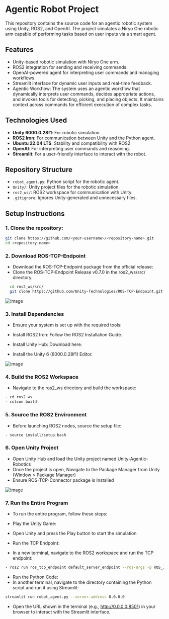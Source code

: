 # Agentic Robot Project

This repository contains the source code for an agentic robotic system using Unity, ROS2, and OpenAI. The project simulates a Niryo One robotic arm capable of performing tasks based on user inputs via a smart agent.

## Features
- Unity-based robotic simulation with Niryo One arm.
- ROS2 integration for sending and receiving commands.
- OpenAI-powered agent for interpreting user commands and managing workflows.
- Streamlit interface for dynamic user inputs and real-time feedback.
- Agentic Workflow: The system uses an agentic workflow that dynamically interprets user commands, decides appropriate actions, and invokes tools for detecting, picking, and placing objects. It maintains context across commands for efficient execution of complex tasks.

## Technologies Used
- **Unity 6000.0.28f1**: For robotic simulation.
- **ROS2 Iron**: For communication between Unity and the Python agent.
- **Ubuntu 22.04 LTS**: Stability and compatibility with ROS2
- **OpenAI**: For interpreting user commands and reasoning.
- **Streamlit**: For a user-friendly interface to interact with the robot.

## Repository Structure
- `robot_agent.py`: Python script for the robotic agent.
- `Unity/`: Unity project files for the robotic simulation.
- `ros2_ws/`: ROS2 workspace for communication with Unity.
- `.gitignore`: Ignores Unity-generated and unnecessary files.

## Setup Instructions

### 1. Clone the repository:
```bash
git clone https://github.com/<your-username>/<repository-name>.git
cd <repository-name>
```

### 2. Download ROS-TCP-Endpoint
- Download the ROS-TCP-Endpoint package from the official release:
- Clone the ROS-TCP-Endpoint Release v0.7.0 in the ros2_ws/src/ directory.
```bash
  cd ros2_ws/src/
  git clone https://github.com/Unity-Technologies/ROS-TCP-Endpoint.git
```
![image](https://github.com/user-attachments/assets/5220c768-2b1c-4ff0-b1bc-bca611282163)

### 3. Install Dependencies
- Ensure your system is set up with the required tools:

- Install ROS2 Iron: Follow the ROS2 Installation Guide.
- Install Unity Hub: Download here.
- Install the Unity 6 (6000.0.28f1) Editor.

![image](https://github.com/user-attachments/assets/3e251e7a-aeee-4486-a06c-d9870f46a19d)

### 4. Build the ROS2 Workspace
- Navigate to the ros2_ws directory and build the workspace:
```bash
- cd ros2_ws
- colcon build
```

### 5. Source the ROS2 Environment
- Before launching ROS2 nodes, source the setup file:
```bash
- source install/setup.bash
```

### 6. Open Unity Project
- Open Unity Hub and load the Unity project named Unity-Agentic-Robotics
- Once the project is open, Navigate to the Package Manager from Unity (Window > Package Manager)
- Ensure ROS-TCP-Connector package is Installed

![image](https://github.com/user-attachments/assets/f735883e-0910-4fa7-9850-1658647b6dc3)

### 7. Run the Entire Program
- To run the entire program, follow these steps:

- Play the Unity Game:
- Open Unity and press the Play button to start the simulation

- Run the TCP Endpoint:
- In a new terminal, navigate to the ROS2 workspace and run the TCP endpoint:

```bash
- ros2 run ros_tcp_endpoint default_server_endpoint --ros-args -p ROS_IP:=127.0.0.1
```

- Run the Python Code:
- In another terminal, navigate to the directory containing the Python script and run it using Streamlit:
```bash
streamlit run robot_agent.py --server.address 0.0.0.0
```
- Open the URL shown in the terminal (e.g., http://0.0.0.0:8501) in your browser to interact with the Streamlit interface.
